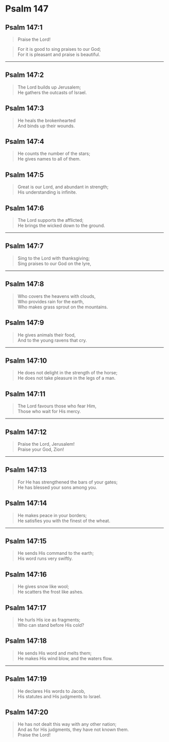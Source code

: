 # Psalm 147

## Psalm 147:1

> Praise the Lord!

> For it is good to sing praises to our God;  
> For it is pleasant and praise is beautiful.

---

## Psalm 147:2

> The Lord builds up Jerusalem;  
> He gathers the outcasts of Israel.

## Psalm 147:3

> He heals the brokenhearted  
> And binds up their wounds.

## Psalm 147:4

> He counts the number of the stars;  
> He gives names to all of them.

## Psalm 147:5

> Great is our Lord, and abundant in strength;  
> His understanding is infinite.

## Psalm 147:6

> The Lord supports the afflicted;  
> He brings the wicked down to the ground.

---

## Psalm 147:7

> Sing to the Lord with thanksgiving;  
> Sing praises to our God on the lyre,

---

## Psalm 147:8

> Who covers the heavens with clouds,  
> Who provides rain for the earth,  
> Who makes grass sprout on the mountains.

## Psalm 147:9

> He gives animals their food,  
> And to the young ravens that cry.

---

## Psalm 147:10

> He does not delight in the strength of the horse;  
> He does not take pleasure in the legs of a man.

## Psalm 147:11

> The Lord favours those who fear Him,  
> Those who wait for His mercy.

---

## Psalm 147:12

> Praise the Lord, Jerusalem!  
> Praise your God, Zion!

---

## Psalm 147:13

> For He has strengthened the bars of your gates;  
> He has blessed your sons among you.

## Psalm 147:14

> He makes peace in your borders;  
> He satisfies you with the finest of the wheat.

---

## Psalm 147:15

> He sends His command to the earth;  
> His word runs very swiftly.

## Psalm 147:16

> He gives snow like wool;  
> He scatters the frost like ashes.

## Psalm 147:17

> He hurls His ice as fragments;  
> Who can stand before His cold?

## Psalm 147:18

> He sends His word and melts them;  
> He makes His wind blow, and the waters flow.

---

## Psalm 147:19

> He declares His words to Jacob,  
> His statutes and His judgments to Israel.

## Psalm 147:20

> He has not dealt this way with any other nation;  
> And as for His judgments, they have not known them.  
> Praise the Lord!
